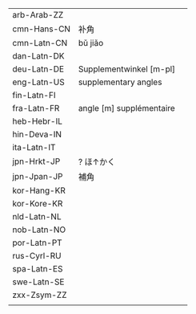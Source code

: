 | | | |
|-|-|-|
| arb-Arab-ZZ |  |  |
| cmn-Hans-CN | 补角 |  |
| cmn-Latn-CN | bǔ jiǎo |  |
| dan-Latn-DK |  |  |
| deu-Latn-DE | Supplementwinkel [m-pl] |  |
| eng-Latn-US | supplementary angles |  |
| fin-Latn-FI |  |  |
| fra-Latn-FR | angle [m] supplémentaire |  |
| heb-Hebr-IL |  |  |
| hin-Deva-IN |  |  |
| ita-Latn-IT |  |  |
| jpn-Hrkt-JP | ? ほ↑かく |  |
| jpn-Jpan-JP | 補角 |  |
| kor-Hang-KR |  |  |
| kor-Kore-KR |  |  |
| nld-Latn-NL |  |  |
| nob-Latn-NO |  |  |
| por-Latn-PT |  |  |
| rus-Cyrl-RU |  |  |
| spa-Latn-ES |  |  |
| swe-Latn-SE |  |  |
| zxx-Zsym-ZZ |  |  |
|  |  |  |
